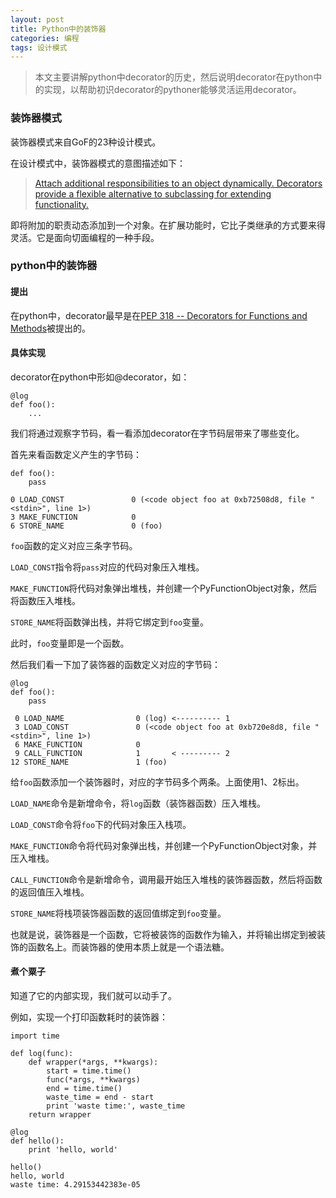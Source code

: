 ```yaml
---
layout: post
title: Python中的装饰器
categories: 编程
tags: 设计模式
---
```


> 本文主要讲解python中decorator的历史，然后说明decorator在python中的实现，以帮助初识decorator的pythoner能够灵活运用decorator。

### 装饰器模式

装饰器模式来自GoF的23种设计模式。

在设计模式中，装饰器模式的意图描述如下：

> [Attach additional responsibilities to an object dynamically. Decorators provide a flexible alternative to subclassing for extending functionality.](http://c2.com/cgi/wiki?DecoratorPattern)

即将附加的职责动态添加到一个对象。在扩展功能时，它比子类继承的方式要来得灵活。它是面向切面编程的一种手段。

### python中的装饰器

#### 提出

在python中，decorator最早是在[PEP 318 -- Decorators for Functions and Methods](https://www.python.org/dev/peps/pep-0318/)被提出的。

#### 具体实现

decorator在python中形如@decorator，如：

    @log
    def foo():
        ...

我们将通过观察字节码，看一看添加decorator在字节码层带来了哪些变化。

首先来看函数定义产生的字节码：

    def foo():
        pass
    
    0 LOAD_CONST               0 (<code object foo at 0xb72508d8, file "<stdin>", line 1>)
    3 MAKE_FUNCTION            0
    6 STORE_NAME               0 (foo)

`foo`函数的定义对应三条字节码。

`LOAD_CONST`指令将`pass`对应的代码对象压入堆栈。

`MAKE_FUNCTION`将代码对象弹出堆栈，并创建一个PyFunctionObject对象，然后将函数压入堆栈。

`STORE_NAME`将函数弹出栈，并将它绑定到`foo`变量。

此时，`foo`变量即是一个函数。

然后我们看一下加了装饰器的函数定义对应的字节码：

    @log
    def foo():
        pass
        
     0 LOAD_NAME                0 (log) <---------- 1
     3 LOAD_CONST               0 (<code object foo at 0xb720e8d8, file "<stdin>", line 1>)
     6 MAKE_FUNCTION            0
     9 CALL_FUNCTION            1       < --------- 2
    12 STORE_NAME               1 (foo)
    
给`foo`函数添加一个装饰器时，对应的字节码多个两条。上面使用1、2标出。

`LOAD_NAME`命令是新增命令，将`log`函数（装饰器函数）压入堆栈。

`LOAD_CONST`命令将`foo`下的代码对象压入栈项。

`MAKE_FUNCTION`命令将代码对象弹出栈，并创建一个PyFunctionObject对象，并压入堆栈。

`CALL_FUNCTION`命令是新增命令，调用最开始压入堆栈的装饰器函数，然后将函数的返回值压入堆栈。

`STORE_NAME`将栈项装饰器函数的返回值绑定到`foo`变量。
    
也就是说，装饰器是一个函数，它将被装饰的函数作为输入，并将输出绑定到被装饰的函数名上。而装饰器的使用本质上就是一个语法糖。

#### 煮个粟子

知道了它的内部实现，我们就可以动手了。

例如，实现一个打印函数耗时的装饰器：

    import time
    
    def log(func):
        def wrapper(*args, **kwargs):
            start = time.time()
            func(*args, **kwargs)
            end = time.time()
            waste_time = end - start
            print 'waste time:', waste_time
        return wrapper
    
    @log
    def hello():
        print 'hello, world'
    
    hello()
    hello, world
    waste time: 4.29153442383e-05


